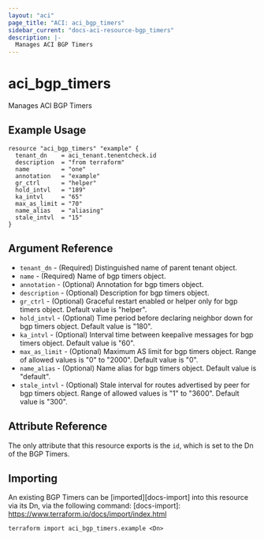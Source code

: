 ```yaml
---
layout: "aci"
page_title: "ACI: aci_bgp_timers"
sidebar_current: "docs-aci-resource-bgp_timers"
description: |-
  Manages ACI BGP Timers
---
```


# aci_bgp_timers

Manages ACI BGP Timers

## Example Usage

```hcl
resource "aci_bgp_timers" "example" {
  tenant_dn    = aci_tenant.tenentcheck.id
  description  = "from terraform"
  name         = "one"
  annotation   = "example"
  gr_ctrl      = "helper"
  hold_intvl   = "189"
  ka_intvl     = "65"
  max_as_limit = "70"
  name_alias   = "aliasing"
  stale_intvl  = "15"
}
```

## Argument Reference

- `tenant_dn` - (Required) Distinguished name of parent tenant object.
- `name` - (Required) Name of bgp timers object.
- `annotation` - (Optional) Annotation for bgp timers object.
- `description` - (Optional) Description for bgp timers object.
- `gr_ctrl` - (Optional) Graceful restart enabled or helper only for bgp timers object. Default value is "helper".
- `hold_intvl` - (Optional) Time period before declaring neighbor down for bgp timers object. Default value is "180".
- `ka_intvl` - (Optional) Interval time between keepalive messages for bgp timers object. Default value is "60".
- `max_as_limit` - (Optional) Maximum AS limit for bgp timers object. Range of allowed values is "0" to "2000". Default value is "0".
- `name_alias` - (Optional) Name alias for bgp timers object. Default value is "default".
- `stale_intvl` - (Optional) Stale interval for routes advertised by peer for bgp timers object. Range of allowed values is "1" to "3600". Default value is "300".

## Attribute Reference

The only attribute that this resource exports is the `id`, which is set to the
Dn of the BGP Timers.

## Importing

An existing BGP Timers can be [imported][docs-import] into this resource via its Dn, via the following command:
[docs-import]: https://www.terraform.io/docs/import/index.html

```
terraform import aci_bgp_timers.example <Dn>
```
